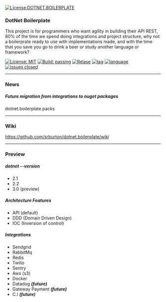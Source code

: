 
[![License:DOTNET.BOILERPLATE](https://i.ibb.co/vLLxXWg/layers.png)]() 

### DotNet Boilerplate 

This project is for programmers who want agility in building their API REST, 80% of the time we spend doing integrations and project structure, why not a boilerprate ready to use with implementations made, and with the time that you save you go to drink a beer or study another language or framework?

[![License: MIT](https://img.shields.io/badge/License-MIT-yellow.svg)](https://opensource.org/licenses/MIT)
[![Build: passing](https://img.shields.io/badge/build-passing-brightgreen.svg)]()
[![Relase](https://img.shields.io/github/release/srburton/dotnet.boilerplate.svg)]()
[![tag](https://img.shields.io/github/tag-date/srburton/dotnet.boilerplate.svg)]()
[![language](https://img.shields.io/github/languages/count/srburton/dotnet.boilerplate.svg)]()
[![issues closed](	https://img.shields.io/github/issues-closed/srburton/dotnet.boilerplate.svg)]()

<hr>

### News

##### Future migration from integrations to nuget packages

dotnet.boilerplate.packs

<hr>

### Wiki

https://github.com/srburton/dotnet.boilerplate/wiki

<hr>

### Preview

##### dotnet --version
 - 2.1
 - 2.2
 - 3.0 (preview) 

##### Architecture Features
- API (default)
- DDD (Domain Driven Design)
- IOC (Inversion of control)

##### Integrations
- Sendgrid
- RabbitMq 
- Redis
- Twilio 
- Sentry
- Aws (s3) 
- Docker
- Datadog ***(future)***
- Gateway Payment ***(future)***
- C.I ***(future)***

